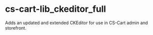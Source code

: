 # cs-cart-lib_ckeditor_full
Adds an updated and extended CKEditor for use in CS-Cart admin and storefront.
